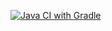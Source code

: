 [![Java CI with Gradle](https://github.com/olesyagrishina/Idea03/actions/workflows/gradle.yml/badge.svg)](https://github.com/olesyagrishina/Idea03/actions/workflows/gradle.yml)